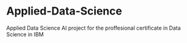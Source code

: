 # Applied-Data-Science
Applied Data Science
AI project for the proffesional certificate in Data Science in IBM
